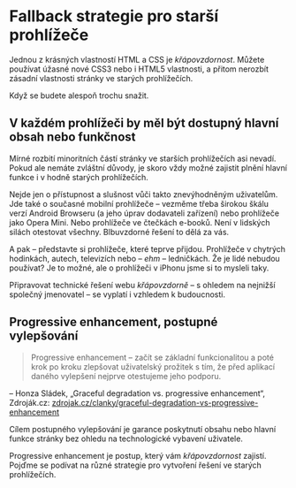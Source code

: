 # Fallback strategie pro starší prohlížeče

Jednou z krásných vlastností HTML a CSS je *křápovzdornost*. Můžete používat úžasné nové CSS3 nebo i HTML5 vlastnosti, a přitom nerozbít zásadní vlastnosti stránky ve starých prohlížečích. 

Když se budete alespoň trochu snažit.


## V každém prohlížeči by měl být dostupný hlavní obsah nebo funkčnost

Mírné rozbití minoritních částí stránky ve starších prohlížečích asi nevadí. Pokud ale nemáte zvláštní důvody, je skoro vždy možné zajistit plnění hlavní funkce i v hodně starých prohlížečích.

Nejde jen o přístupnost a slušnost vůči takto znevýhodněným uživatelům. Jde také o současné mobilní prohlížeče – vezměme třeba širokou škálu verzí Android Browseru (a jeho úprav dodavateli zařízení) nebo prohlížeče jako Opera Mini. Nebo prohlížeče ve čtečkách e-booků. Není v lidských silách otestovat všechny. Blbuvzdorné řešení to dělá za vás.

A pak – představte si prohlížeče, které teprve přijdou. Prohlížeče v chytrých hodinkách, autech, televizích nebo – *ehm* – ledničkách. Že je lidé nebudou používat? Je to možné, ale o prohlížeči v iPhonu jsme si to mysleli taky. 

Připravovat technické řešení webu *křápovzdorně* – s ohledem na nejnižší společný jmenovatel – se vyplatí i vzhledem k budoucnosti.

## Progressive enhancement, postupné vylepšování

> Progressive enhancement – začít se základní funkcionalitou a poté krok po kroku zlepšovat uživatelský prožitek s tím, že před aplikací daného vylepšení nejprve otestujeme jeho podporu.

– Honza Sládek, „Graceful degradation vs. progressive enhancement“, Zdroják.cz: [zdrojak.cz/clanky/graceful-degradation-vs-progressive-enhancement](http://www.zdrojak.cz/clanky/graceful-degradation-vs-progressive-enhancement/)

Cílem postupného vylepšování je garance poskytnutí obsahu nebo hlavní funkce stránky bez ohledu na technologické vybavení uživatele.

Progressive enhancement je postup, který vám *křápovzdornost* zajistí. Pojďme se podívat na různé strategie pro vytvoření řešení ve starých prohlížečích.

